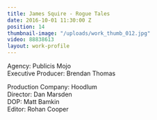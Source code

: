 ```yaml
---
title: James Squire - Rogue Tales
date: 2016-10-01 11:30:00 Z
position: 14
thumbnail-image: "/uploads/work_thumb_012.jpg"
video: 88838613
layout: work-profile
---
```


Agency: Publicis Mojo<br>
Executive Producer: Brendan Thomas<br>

Production Company: Hoodlum<br>
Director: Dan Marsden<br>
DOP: Matt Bamkin<br>
Editor: Rohan Cooper<br>
